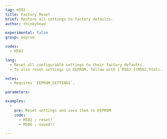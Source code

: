 ```yaml
---
tag: m502
title: Factory Reset
brief: Restore all settings to factory defaults.
author: thinkyhead

experimental: false
group: eeprom

codes:
  - M502

long:
  - Reset all configurable settings to their factory defaults.
  - To also reset settings in EEPROM, follow with [`M502`](M502.html).

notes:
  - Requires `EEPROM_SETTINGS`.

parameters:

examples:
  -
    pre: Reset settings and save them to EEPROM
    code:
      - M502 ; reset!
      - M500 ; saved!!

---
```

